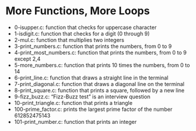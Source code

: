 # More Functions, More Loops
* 0-isupper.c: function that checks for uppercase character
* 1-isdigit.c: function that checks for a digit (0 through 9)
* 2-mul.c: function that multiplies two integers
* 3-print_numbers.c: function that prints the numbers, from 0 to 9
* 4-print_most_numbers.c: function that prints the numbers, from 0 to 9 except 2,4
* 5-more_numbers.c: function that prints 10 times the numbers, from 0 to 14
* 6-print_line.c: function that draws a straight line in the terminal
* 7-print_diagonal.c: function that draws a diagonal line on the terminal
* 8-print_square.c: function that prints a square, followed by a new line
* 9-fizz_buzz.c: “Fizz-Buzz test” is an interview question
* 10-print_triangle.c: function that prints a triangle
* 100-prime_factor.c: prints the largest prime factor of the number 612852475143
* 101-print_number.c: function that prints an integer
